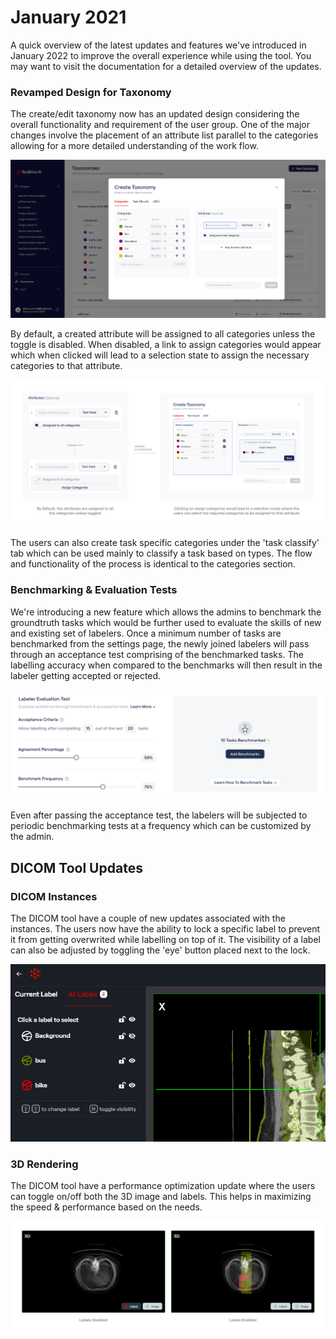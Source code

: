 # January 2021

A quick overview of the latest updates and features we've introduced in January 2022 to improve the overall experience while using the tool. You may want to visit the documentation for a detailed overview of the updates.



### **Revamped Design for Taxonomy**

The create/edit taxonomy now has an updated design considering the overall functionality and requirement of the user group. One of the major changes involve the placement of an attribute list  parallel to the categories allowing for a more detailed understanding of the work flow.

![](<../.gitbook/assets/image 440.png>)

By default, a created attribute will be assigned to all categories unless the toggle is disabled. When disabled, a link to assign categories would appear which when clicked will lead to a selection state to assign the necessary categories to that attribute.

![](<../.gitbook/assets/Group 28362 (1).png>)

The users can also create task specific categories under the 'task classify' tab which can be used mainly to classify a task based on types. The flow and functionality of the process is identical to the categories section.



### **Benchmarking & Evaluation Tests**

We're introducing a new feature which allows the admins to benchmark the groundtruth tasks which would be further used to evaluate the skills of new and existing set of labelers. Once a minimum number of tasks are benchmarked from the settings page, the newly joined labelers will pass through an acceptance test comprising of the benchmarked tasks. The labelling accuracy when compared to the benchmarks will then result in the labeler getting accepted or rejected.

![](<../.gitbook/assets/image 453.png>)

Even after passing the acceptance test, the labelers will be subjected to periodic benchmarking tests at a frequency which can be customized by the admin.&#x20;



## DICOM Tool Updates

### **DICOM Instances**

The DICOM tool have a couple of new updates associated with the instances. The users now have the ability to lock a specific label to prevent it from getting overwrited while labelling on top of it. The visibility of a label can also be adjusted by toggling the 'eye' button placed next to the lock.

![](<../.gitbook/assets/image 454.png>)

### **3D Rendering**

The DICOM tool have a performance optimization update where the users can toggle on/off both the 3D image and labels. This helps in maximizing the speed & performance based on the needs.

![](<../.gitbook/assets/Group 28377.png>)
